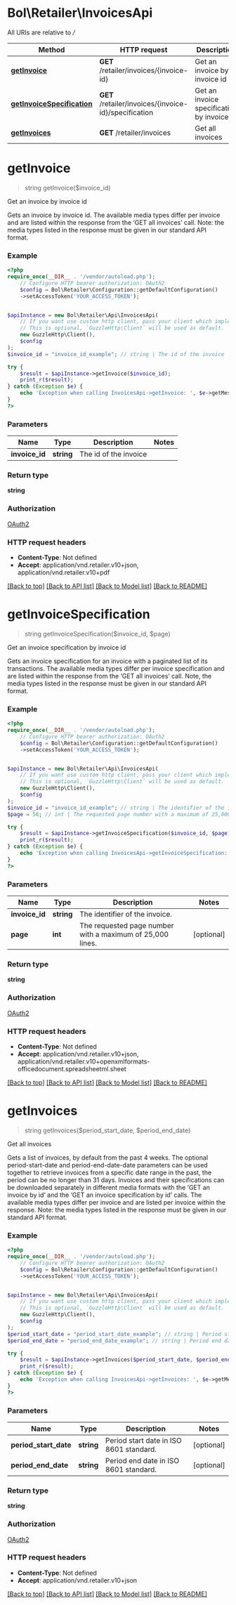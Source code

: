 # Bol\Retailer\InvoicesApi

All URIs are relative to */*

Method | HTTP request | Description
------------- | ------------- | -------------
[**getInvoice**](InvoicesApi.md#getinvoice) | **GET** /retailer/invoices/{invoice-id} | Get an invoice by invoice id
[**getInvoiceSpecification**](InvoicesApi.md#getinvoicespecification) | **GET** /retailer/invoices/{invoice-id}/specification | Get an invoice specification by invoice id
[**getInvoices**](InvoicesApi.md#getinvoices) | **GET** /retailer/invoices | Get all invoices

# **getInvoice**
> string getInvoice($invoice_id)

Get an invoice by invoice id

Gets an invoice by invoice id. The available media types differ per invoice and are listed within the response from the ‘GET all invoices’ call. Note: the media types listed in the response must be given in our standard API format.

### Example
```php
<?php
require_once(__DIR__ . '/vendor/autoload.php');
    // Configure HTTP bearer authorization: OAuth2
    $config = Bol\Retailer\Configuration::getDefaultConfiguration()
    ->setAccessToken('YOUR_ACCESS_TOKEN');


$apiInstance = new Bol\Retailer\Api\InvoicesApi(
    // If you want use custom http client, pass your client which implements `GuzzleHttp\ClientInterface`.
    // This is optional, `GuzzleHttp\Client` will be used as default.
    new GuzzleHttp\Client(),
    $config
);
$invoice_id = "invoice_id_example"; // string | The id of the invoice

try {
    $result = $apiInstance->getInvoice($invoice_id);
    print_r($result);
} catch (Exception $e) {
    echo 'Exception when calling InvoicesApi->getInvoice: ', $e->getMessage(), PHP_EOL;
}
?>
```

### Parameters

Name | Type | Description  | Notes
------------- | ------------- | ------------- | -------------
 **invoice_id** | **string**| The id of the invoice |

### Return type

**string**

### Authorization

[OAuth2](../../README.md#OAuth2)

### HTTP request headers

 - **Content-Type**: Not defined
 - **Accept**: application/vnd.retailer.v10+json, application/vnd.retailer.v10+pdf

[[Back to top]](#) [[Back to API list]](../../README.md#documentation-for-api-endpoints) [[Back to Model list]](../../README.md#documentation-for-models) [[Back to README]](../../README.md)

# **getInvoiceSpecification**
> string getInvoiceSpecification($invoice_id, $page)

Get an invoice specification by invoice id

Gets an invoice specification for an invoice with a paginated list of its transactions. The available media types differ per invoice specification and are listed within the response from the ‘GET all invoices’ call. Note, the media types listed in the response must be given in our standard API format.

### Example
```php
<?php
require_once(__DIR__ . '/vendor/autoload.php');
    // Configure HTTP bearer authorization: OAuth2
    $config = Bol\Retailer\Configuration::getDefaultConfiguration()
    ->setAccessToken('YOUR_ACCESS_TOKEN');


$apiInstance = new Bol\Retailer\Api\InvoicesApi(
    // If you want use custom http client, pass your client which implements `GuzzleHttp\ClientInterface`.
    // This is optional, `GuzzleHttp\Client` will be used as default.
    new GuzzleHttp\Client(),
    $config
);
$invoice_id = "invoice_id_example"; // string | The identifier of the invoice.
$page = 56; // int | The requested page number with a maximum of 25,000 lines.

try {
    $result = $apiInstance->getInvoiceSpecification($invoice_id, $page);
    print_r($result);
} catch (Exception $e) {
    echo 'Exception when calling InvoicesApi->getInvoiceSpecification: ', $e->getMessage(), PHP_EOL;
}
?>
```

### Parameters

Name | Type | Description  | Notes
------------- | ------------- | ------------- | -------------
 **invoice_id** | **string**| The identifier of the invoice. |
 **page** | **int**| The requested page number with a maximum of 25,000 lines. | [optional]

### Return type

**string**

### Authorization

[OAuth2](../../README.md#OAuth2)

### HTTP request headers

 - **Content-Type**: Not defined
 - **Accept**: application/vnd.retailer.v10+json, application/vnd.retailer.v10+openxmlformats-officedocument.spreadsheetml.sheet

[[Back to top]](#) [[Back to API list]](../../README.md#documentation-for-api-endpoints) [[Back to Model list]](../../README.md#documentation-for-models) [[Back to README]](../../README.md)

# **getInvoices**
> string getInvoices($period_start_date, $period_end_date)

Get all invoices

Gets a list of invoices, by default from the past 4 weeks. The optional period-start-date and period-end-date-date parameters can be used together to retrieve invoices from a specific date range in the past, the period can be no longer than 31 days. Invoices and their specifications can be downloaded separately in different media formats with the ‘GET an invoice by id’ and the ‘GET an invoice specification by id’ calls. The available media types differ per invoice and are listed per invoice within the response. Note: the media types listed in the response must be given in our standard API format.

### Example
```php
<?php
require_once(__DIR__ . '/vendor/autoload.php');
    // Configure HTTP bearer authorization: OAuth2
    $config = Bol\Retailer\Configuration::getDefaultConfiguration()
    ->setAccessToken('YOUR_ACCESS_TOKEN');


$apiInstance = new Bol\Retailer\Api\InvoicesApi(
    // If you want use custom http client, pass your client which implements `GuzzleHttp\ClientInterface`.
    // This is optional, `GuzzleHttp\Client` will be used as default.
    new GuzzleHttp\Client(),
    $config
);
$period_start_date = "period_start_date_example"; // string | Period start date in ISO 8601 standard.
$period_end_date = "period_end_date_example"; // string | Period end date in ISO 8601 standard.

try {
    $result = $apiInstance->getInvoices($period_start_date, $period_end_date);
    print_r($result);
} catch (Exception $e) {
    echo 'Exception when calling InvoicesApi->getInvoices: ', $e->getMessage(), PHP_EOL;
}
?>
```

### Parameters

Name | Type | Description  | Notes
------------- | ------------- | ------------- | -------------
 **period_start_date** | **string**| Period start date in ISO 8601 standard. | [optional]
 **period_end_date** | **string**| Period end date in ISO 8601 standard. | [optional]

### Return type

**string**

### Authorization

[OAuth2](../../README.md#OAuth2)

### HTTP request headers

 - **Content-Type**: Not defined
 - **Accept**: application/vnd.retailer.v10+json

[[Back to top]](#) [[Back to API list]](../../README.md#documentation-for-api-endpoints) [[Back to Model list]](../../README.md#documentation-for-models) [[Back to README]](../../README.md)

